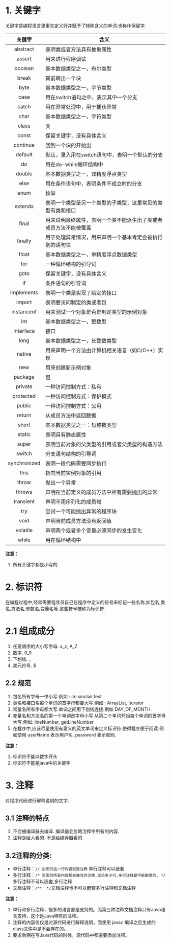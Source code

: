# 1. 关键字

关键字是编程语言里事先定义好并赋予了特殊含义的单词.也称作保留字.

|    关键字    | 含义                                                         |
| :----------: | ------------------------------------------------------------ |
|   abstract   | 表明类或者方法具有抽象属性                                   |
|    assert    | 用来进行程序调试                                             |
|   boolean    | 基本数据类型之一，布尔类型                                   |
|    break     | 提前跳出一个块                                               |
|     byte     | 基本数据类型之一，字节类型                                   |
|     case     | 用在switch语句之中，表示其中一个分支                         |
|    catch     | 用在异常处理中，用于捕获异常                                 |
|     char     | 基本数据类型之一，字符类型                                   |
|    class     | 类                                                           |
|    const     | 保留关键字，没有具体含义                                     |
|   continue   | 回到一个块的开始出                                           |
|   default    | 默认，录入用在switch语句中，表明一个默认的分支               |
|      do      | 用在do-while循环结构中                                       |
|    double    | 基本数据类型之一，双精度浮点类型                             |
|     else     | 用在条件语句中，表明条件不成立时的分支                       |
|     enum     | 枚举                                                         |
|   extends    | 表明一个类型是另一个类型的子类型，这里常见的类型有类和接口   |
|    final     | 用来说明最终属性，表明一个类不能派生出子类或者成员方法不能被覆盖 |
|   finally    | 用于处理异常情况，用来声明一个基本肯定会被执行到的语句块     |
|    float     | 基本数据类型之一，单精度浮点数据类型                         |
|     for      | 一种循环结构的引导词                                         |
|     goto     | 保留关键字，没有具体含义                                     |
|      if      | 条件语句的引导词                                             |
|  implements  | 表明一个类是实现了给定的接口                                 |
|    import    | 表明要访问制定的类或者包                                     |
|  instanceof  | 用来测试一个对象是否是制定类型的示例对象                     |
|     int      | 基本数据类型之一，整数型                                     |
|  interface   | 接口                                                         |
|     long     | 基本数据类型之一，长整数类型                                 |
|    native    | 用来声明一个方法由计算机相关语言（如C/C++）实现              |
|     new      | 用来创建新示例对象                                           |
|   package    | 包                                                           |
|   private    | 一种访问控制方式：私有                                       |
|  protected   | 一种访问控制方式：保护模式                                   |
|    public    | 一种访问控制方式：公用                                       |
|    return    | 从成员方法中返回数据                                         |
|    short     | 基本数据类型之一：短整数类型                                 |
|    static    | 表明具有静态属性                                             |
|    super     | 表明当前对象的父类型的引用或者父类型的构造方法               |
|    switch    | 分支语句结构的引导词                                         |
| synchronized | 表明一段代码需要同步执行                                     |
|     this     | 指向当前实例对象的引用                                       |
|    throw     | 抛出一个异常                                                 |
|    throws    | 声明在当前定义的成员方法中所有需要抛出的异常                 |
|  transient   | 声明不用序列化的成员域                                       |
|     try      | 尝试一个可能抛出异常的程序块                                 |
|     void     | 声明当前成员方法没有返回值                                   |
|   volatile   | 声明两个或者多个变量必须同步的发生变化                       |
|    while     | 用在循环结构中                                               |

**注意：**

1. 所有关键字都是小写的

# 2. 标识符

在编程过程中,经常需要程序员自己在程序中定义的符号来标记一些名称,如包名,类名,方法名,参数名,变量名等.这些符号被称为标识符. 

# 2.1 组成成分

1. 任意顺序的大小写字母. a_z, A_Z
2. 数字. 0_9
3. 下划线. _
4. 美元符号. $

## 2.2 规范

1. 包名所有字母一律小写.例如 : cn.sinclair.test
2. 类名和接口名每个单词的首字母都要大写.例如 : ArrayList, Iterator
3. 常量名所有字母都大写.单词之间用下划线连接.例如 DAY_OF_MONTH.
4. 变量名和方法名的第一个单词首字母小写.从第二个单词开始每个单词的首字母大写.例如: lineNumber, getLineNumber
5. 在程序中,应该尽量使用有意义的英文单词来定义标识符.使得程序便于阅读.例如使用 userName 表示用户名. password 表示密码. 

**注意：**

1. 标识符不能以数字开头
2. 标识符不能是java中的关键字

# 3. 注释

对程序代码进行解释说明的文字.

## 3.1 注释的特点

1. 不会被编译器去编译. 编译器会忽略注释中所有的内容.
2. 注释是给人看的. 不是给编译器看的.

## 3.2注释的分类:

- 单行注释：`// 后面的这一行内容就是注释` 单行注释可以嵌套
- 多行注释：`/* 里面的所有内容都会被当作注释,无论多少行,多行注释是不能嵌套的. */` 多行注释不可以嵌套,多行注释
- 文档注释：`/**  */`文档注释也不可以嵌套多行注释和文档注释

**注意：**

1. 单行和多行注释，很多的语言都是支持的。而第三种注释文档注释只有Java语言支持，这个是Java特有的注释。
2. 注释的内容仅仅是对源代码进行解释说明，而使用 javac 编译之后生成的class文件中是不会存在的。
3. 要求后期在写Java代码的时候，源代码中都需要添加注释。